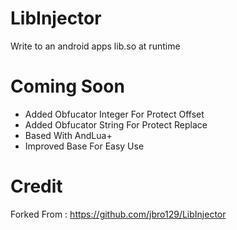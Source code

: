 # LibInjector
Write to an android apps lib.so at runtime

# Coming Soon 
* Added Obfucator Integer For Protect Offset
* Added Obfucator String For Protect Replace
* Based With AndLua+
* Improved Base For Easy Use

# Credit
Forked From : https://github.com/jbro129/LibInjector
